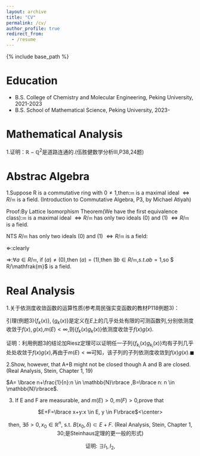 ```yaml
---
layout: archive
title: "CV"
permalink: /cv/
author_profile: true
redirect_from:
  - /resume
---
```


{% include base_path %}

Education
======
* B.S. College of Chemistry and Molecular Engineering, Peking University, 2021-2023
* B.S. School of Mathematical Science, Peking University, 2023-

Mathematical Analysis
======
1.证明：$\mathbb{R}-\mathbb{Q}^2$是道路连通的.(伍胜健数学分析III,P38,24题)




Abstrac Algebra
======
1.Suppose R is a commutative ring with $0\neq 1$,then:$\mathfrak{m}$ is a maximal ideal $\iff R/\mathfrak{m}$ is a field. (Introduction to Commutative Algebra, P3, by Michael Atiyah)

Proof:By Lattice Isomorphism Theorem(We have the first equivalence class):$\mathfrak{m}$ is a maximal ideal $\iff R/\mathfrak{m}$ has only two ideals (0) and (1) $\iff R/\mathfrak{m}$ is a field.

NTS $R/\mathfrak{m}$ has only two ideals (0) and (1) $\iff R/\mathfrak{m}$ is a field:

$\Longleftarrow$:clearly

$\Longrightarrow$:$\forall a \in R/\mathfrak{m}$, if $(a)\neq (0)$,then $(a)=(1)$,then $\exists b\in  R/\mathfrak{m}$,$s.t. ab=1$,so $ R/\mathfrak{m}$ is a field.




Real Analysis
======
1.关于依测度收敛函数的运算性质(参考周民强实变函数的教材P118例题3)： 

引理(例题3)$\lbrace f_k(x)\rbrace,\lbrace g_k(x)\rbrace$是定义在$E$上的几乎处处有限的可测函数列,分别依测度收敛于$f(x),g(x)$,$m(E)<\infty$,则$\lbrace f_k(x)g_k(x)\rbrace$依测度收敛于$f(x)g(x)$.

证明：利用例题3的结论加Riesz定理可以证明任一子列$\lbrace f_{k_i}(x)g_{k_i}(x)\rbrace$均有子列几乎处处收敛于$f(x)g(x)$,再由于$m(E)<\infty$可知，该子列的子列依测度收敛到$f(x)g(x)$.$\blacksquare$

2.Show, however, that A+B might not be closed though A and B are closed.(Real Analysis, Stein, Chapter 1, 19)

$A= \lbrace n+\frac{1}{n}:n \in \mathbb{N}\rbrace ,B=\lbrace n: n \in \mathbb{N}\rbrace$.

3. If E and F are measurable, and $m(E)>0, m(F)>0$,prove that

<center> $E+F=\lbrace x+y:x \in E, y \in F\rbrace$<\center>

then, $\exists \delta > 0, x_0 \in \mathbb{R}^n$, s.t. $B(x_0,\delta) \subset E+F$.
(Real Analysis, Stein, Chapter 1, 30;是Steinhaus定理的更一般的形式)

证明: $\exists I_1,I_2,$



















